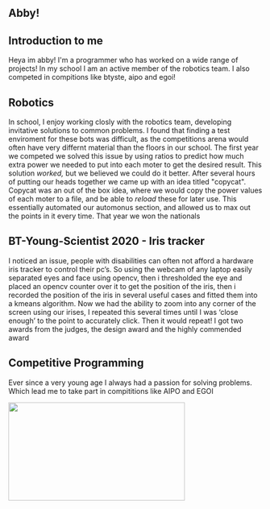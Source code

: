 <!--
**61x6ex6fx6ex79x6dx6fx75x73/61x6ex6fx6ex79x6dx6fx75x73** is a ✨ _special_ ✨ repository because its `README.md` (this file) appears on your GitHub profile.

Here are some ideas to get you started:

- 🔭 I’m currently working on ...
- 🌱 I’m currently learning ...
- 👯 I’m looking to collaborate on ...
- 🤔 I’m looking for help with ...
- 💬 Ask me about ...
- 📫 How to reach me: ...
- 😄 Pronouns: ...
- ⚡ Fun fact: ...
-->
## Abby!

## Introduction to me
Heya im abby! I'm a programmer who has worked on a wide range of projects! In my school I am an active member of the robotics team. I also competed in compitions like btyste, aipo and egoi! 

## Robotics
In school, I enjoy working closly with the robotics team, developing invitative solutions to common problems. I found that finding a test enviroment for these bots was difficult, as the competitions arena would often have very differnt material than the floors in our school. The first year we competed we solved this issue by using ratios to predict how much extra power we needed to put into each moter to get the desired result. This solution _worked,_ but we believed we could do it better. After several hours of putting our heads together we came up with an idea titled "copycat". Copycat was an out of the box idea, where we would copy the power values of each moter to a file, and be able to _reload_ these for later use. This essentially automated our automonus section, and allowed us to max out the points in it every time. That year we won the nationals

## BT-Young-Scientist 2020 - Iris tracker

I noticed an issue, people with disabilities can often not afford a hardware iris tracker to control their pc’s. So using the webcam of any laptop easily separated eyes and face using opencv, then i thresholded the eye and placed an opencv counter over it to get the position of the iris, then i recorded the position of the iris in several useful cases and fitted them into a kmeans algorithm. Now we had the ability to zoom into any corner of the screen using our irises, I repeated this several times until I was ‘close enough’ to the point to accurately click. Then it would repeat! I got two awards from the judges, the design award and the highly commended award 

## Competitive Programming

Ever since a very young age I always had a passion for solving problems. Which lead me to take part in compititions like AIPO and EGOI


<span>
  <a href="https://github.com/abby-luna">
    <img style="display: inline;" src="https://github-readme-stats.vercel.app/api/top-langs/?username=abby-luna&layout=compact" width="350" height="195" />
    
  </a>
</span>

